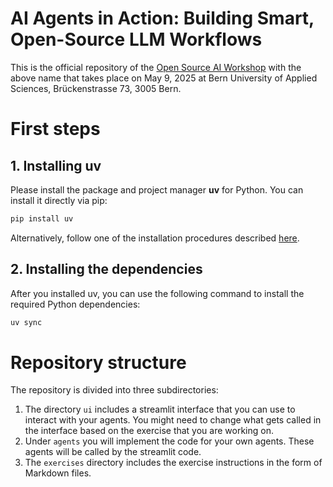 # AI Agents in Action: Building Smart, Open-Source LLM Workflows
This is the official repository of the [Open Source AI Workshop](https://www.ch-open.ch/open-source-ai-workshops/) with the above name that takes place on May 9, 2025 at Bern University of Applied Sciences, Brückenstrasse 73, 3005 Bern.

# First steps

## 1. Installing uv

Please install the package and project manager **uv** for Python. You can install it directly via pip:

```bash
pip install uv
```

Alternatively, follow one of the installation procedures described [here](https://docs.astral.sh/uv/getting-started/installation/).

## 2. Installing the dependencies

After you installed uv, you can  use the following command to install the required Python dependencies:

```bash
uv sync
```

# Repository structure

The repository is divided into three subdirectories: 

1. The directory `ui` includes a streamlit interface that you can use to interact with your agents. You might need to change what gets called in the interface based on the exercise that you are working on.
2. Under `agents` you will implement the code for your own agents. These agents will be called by the streamlit code.
3. The `exercises` directory includes the exercise instructions in the form of Markdown files.